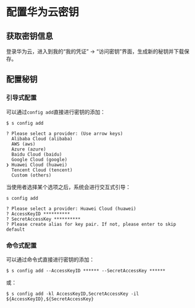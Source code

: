 # 配置华为云密钥

## 获取密钥信息
登录华为云，进入到我的“我的凭证” -> “访问密钥”界面，生成新的秘钥并下载保存。

## 配置秘钥
### 引导式配置

可以通过`config add`直接进行密钥的添加：

```shell script
$ s config add 

? Please select a provider: (Use arrow keys)
  Alibaba Cloud (alibaba) 
  AWS (aws) 
  Azure (azure) 
  Baidu Cloud (baidu) 
  Google Cloud (google) 
❯ Huawei Cloud (huawei) 
  Tencent Cloud (tencent) 
  Custom (others) 
```

当使用者选择某个选项之后，系统会进行交互式引导：

```shell script
s config add 

? Please select a provider: Huawei Cloud (huawei)
? AccessKeyID **********
? SecretAccessKey **********
? Please create alias for key pair. If not, please enter to skip default
```

### 命令式配置

可以通过命令式直接进行密钥的添加：
```shell script
$ s config add --AccessKeyID ****** --SecretAccessKey ****** 
```

或：

```shell script
$ s config add -kl AccessKeyID,SecretAccessKey -il ${AccessKeyID},${SecretAccessKey}
```
